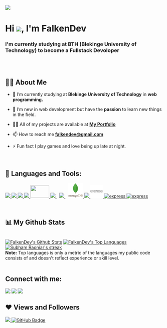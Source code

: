 <a href="#"><img width="500px" height="auto" src="https://www.forwhmcs.com/assets/img/desktop.png"  height="145px"/></a>

<h1 >Hi <img src="https://raw.githubusercontent.com/MartinHeinz/MartinHeinz/master/wave.gif" width="30px">, I'm FalkenDev</h1>
<h3 >I'm currently studying at BTH (Blekinge University of Technology) to become a Fullstack Devoloper </h3>

<br/>
<br/>

## 🙋‍♂️ About Me

- 🌱 I’m currently studying at **Blekinge University of Technology** in **web programming.**

- 👯 I’m new in web development but have the **passion** to learn new things in the field.

- 👨‍💻 All of my projects are available at **[My Portfolio](https://github.com/FalkenDev?tab=projects)**

- 📫 How to reach me **falkendev@gmail.com**

- ⚡ Fun fact I play games and love being up late at night.

<br/>

## 🚀 Languages and Tools:

<p align="left"> 
    <a href="https://developer.mozilla.org/en-US/docs/Web/JavaScript" target="_blank"> <img src="https://img.icons8.com/color/48/000000/javascript.png"/> </a> 
    <a href="https://www.w3.org/html/" target="_blank"> <img src="https://img.icons8.com/color/48/000000/html-5.png"/> </a> 
    <a href="https://www.w3schools.com/css/" target="_blank"> <img src="https://img.icons8.com/color/48/000000/css3.png"/> </a>
    <a href="https://www.python.org" target="_blank"> <img src="https://img.icons8.com/color/48/000000/python.png"/> </a> 
    <a href="https://www.php.net/" target="_blank"> <img src="https://upload.wikimedia.org/wikipedia/commons/thumb/2/27/PHP-logo.svg/1200px-PHP-logo.svg.png" width="60" height="40"/> </a> 
    <a style="padding-right:8px;" href="https://nodejs.org" target="_blank"> <img src="https://img.icons8.com/color/48/000000/nodejs.png"/> </a> 
    <a style="padding-right:8px;" href="https://www.mysql.com/" target="_blank"> <img src="https://img.icons8.com/fluent/50/000000/mysql-logo.png"/> </a>
    <a href="https://www.mongodb.com/" target="_blank"> <img src="https://raw.githubusercontent.com/devicons/devicon/master/icons/mongodb/mongodb-original-wordmark.svg" alt="mongodb" width="48" height="48"/> </a>    
    <a href="https://git-scm.com/" target="_blank"> <img src="https://img.icons8.com/color/48/000000/git.png"/> </a> 
    <a href="https://expressjs.com" target="_blank"> <img src="https://raw.githubusercontent.com/devicons/devicon/master/icons/express/express-original-wordmark.svg" alt="express" width="40" height="40"/> </a>
    <a href="https://expressjs.com" target="_blank"> <img src="https://img.icons8.com/officel/344/react.png" alt="express" width="40" height="40"/> </a>
    <a href="https://expo.dev/" target="_blank"> <img src="https://res.cloudinary.com/practicaldev/image/fetch/s--5N472VlU--/c_imagga_scale,f_auto,fl_progressive,h_900,q_auto,w_1600/https://repository-images.githubusercontent.com/65750241/79017180-d4ce-11e9-9955-3f0a7be00c7a" alt="express" width="70" height="40"/> </a>
</p>

<!-- [![React Badge](https://img.shields.io/badge/-React-61DBFB?style=for-the-badge&labelColor=black&logo=react&logoColor=61DBFB)](#)  [![Javascript Badge](https://img.shields.io/badge/-Javascript-F0DB4F?style=for-the-badge&labelColor=black&logo=javascript&logoColor=F0DB4F)](#) [![Typescript Badge](https://img.shields.io/badge/-Typescript-007acc?style=for-the-badge&labelColor=black&logo=typescript&logoColor=007acc)](#) [![Nodejs Badge](https://img.shields.io/badge/-Nodejs-3C873A?style=for-the-badge&labelColor=black&logo=node.js&logoColor=3C873A)](#) [![GraphQL Badge](https://img.shields.io/badge/-GraphQl-e535ab?style=for-the-badge&labelColor=black&logo=node.js&logoColor=e535ab)](#) -->
<br/>



## 📊 My Github Stats

  <br/>
    <a href="https://github.com/FalkenDev/github-readme-stats"><img alt="FalkenDev's Github Stats" src="https://github-readme-stats.vercel.app/api?username=FalkenDev&show_icons=true&count_private=true&theme=react&hide_border=true&bg_color=0D1117" /></a>
  <a href="https://github.com/FalkenDev/github-readme-stats"><img alt="FalkenDev's Top Languages" src="https://github-readme-stats.vercel.app/api/top-langs/?username=FalkenDev&langs_count=8&count_private=true&layout=compact&theme=react&hide_border=true&bg_color=0D1117" /></a>
  <a href="https://github.com/FalkenDev/github-readme-streak-stats">
        <img title="🔥 Get streak stats for your profile at git.io/streak-stats" alt="Subham Raoniar's streak" src="https://github-readme-streak-stats.herokuapp.com/?user=FalkenDev&theme=black-ice&hide_border=true&stroke=0000&background=060A0CD0"/>
    </a>
  <br/>
  <b>Note:</b> Top languages is only a metric of the languages my public code consists of and doesn't reflect experience or skill level.


<br/>
<br/>

## Connect with me:
<p align="left">

<a href = "https://twitter.com/falkendeveloper"><img src="https://img.icons8.com/fluent/48/000000/twitter.png"/></a>
<a href = "https://www.instagram.com/falkendeveloper/"><img src="https://img.icons8.com/fluent/48/000000/instagram-new.png"/></a>
<a href = "https://www.youtube.com"><img src="https://img.icons8.com/color/48/000000/youtube-play.png"/></a>

</p>

## ❤ Views and Followers
<a href="https://github.com/Meghna-DAS/github-profile-views-counter">
    <img src="https://komarev.com/ghpvc/?username=FalkenDev">
</a>
<a href="https://github.com/FalkenDev?tab=followers"><img src="https://img.shields.io/github/followers/FalkenDev?label=Followers&style=social" alt="GitHub Badge"></a>
